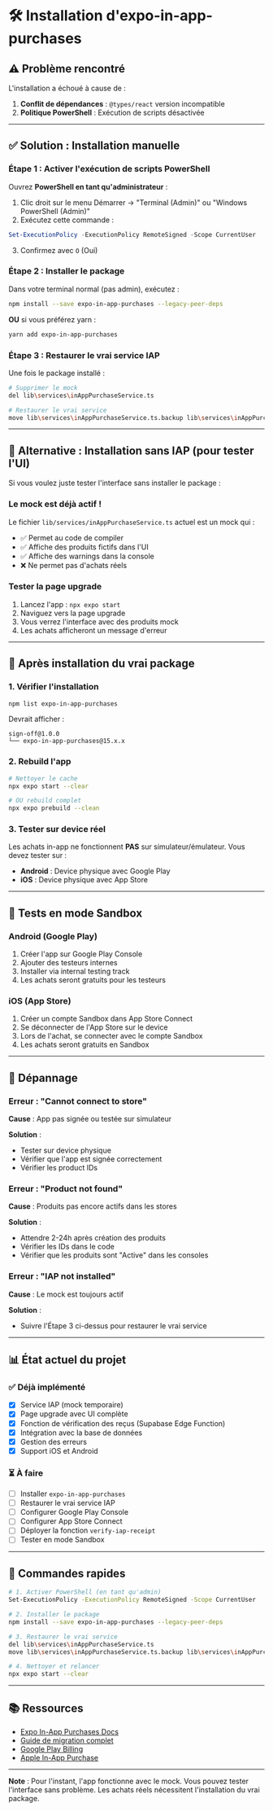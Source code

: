 # 🛠️ Installation d'expo-in-app-purchases

## ⚠️ Problème rencontré

L'installation a échoué à cause de :
1. **Conflit de dépendances** : `@types/react` version incompatible
2. **Politique PowerShell** : Exécution de scripts désactivée

---

## ✅ Solution : Installation manuelle

### **Étape 1 : Activer l'exécution de scripts PowerShell**

Ouvrez **PowerShell en tant qu'administrateur** :
1. Clic droit sur le menu Démarrer → "Terminal (Admin)" ou "Windows PowerShell (Admin)"
2. Exécutez cette commande :

```powershell
Set-ExecutionPolicy -ExecutionPolicy RemoteSigned -Scope CurrentUser
```

3. Confirmez avec `O` (Oui)

### **Étape 2 : Installer le package**

Dans votre terminal normal (pas admin), exécutez :

```bash
npm install --save expo-in-app-purchases --legacy-peer-deps
```

**OU** si vous préférez yarn :

```bash
yarn add expo-in-app-purchases
```

### **Étape 3 : Restaurer le vrai service IAP**

Une fois le package installé :

```bash
# Supprimer le mock
del lib\services\inAppPurchaseService.ts

# Restaurer le vrai service
move lib\services\inAppPurchaseService.ts.backup lib\services\inAppPurchaseService.ts
```

---

## 🔄 Alternative : Installation sans IAP (pour tester l'UI)

Si vous voulez juste tester l'interface sans installer le package :

### **Le mock est déjà actif !**

Le fichier `lib/services/inAppPurchaseService.ts` actuel est un mock qui :
- ✅ Permet au code de compiler
- ✅ Affiche des produits fictifs dans l'UI
- ✅ Affiche des warnings dans la console
- ❌ Ne permet pas d'achats réels

### **Tester la page upgrade**

1. Lancez l'app : `npx expo start`
2. Naviguez vers la page upgrade
3. Vous verrez l'interface avec des produits mock
4. Les achats afficheront un message d'erreur

---

## 📱 Après installation du vrai package

### **1. Vérifier l'installation**

```bash
npm list expo-in-app-purchases
```

Devrait afficher :
```
sign-off@1.0.0
└── expo-in-app-purchases@15.x.x
```

### **2. Rebuild l'app**

```bash
# Nettoyer le cache
npx expo start --clear

# OU rebuild complet
npx expo prebuild --clean
```

### **3. Tester sur device réel**

Les achats in-app ne fonctionnent **PAS** sur simulateur/émulateur.
Vous devez tester sur :
- **Android** : Device physique avec Google Play
- **iOS** : Device physique avec App Store

---

## 🧪 Tests en mode Sandbox

### **Android (Google Play)**

1. Créer l'app sur Google Play Console
2. Ajouter des testeurs internes
3. Installer via internal testing track
4. Les achats seront gratuits pour les testeurs

### **iOS (App Store)**

1. Créer un compte Sandbox dans App Store Connect
2. Se déconnecter de l'App Store sur le device
3. Lors de l'achat, se connecter avec le compte Sandbox
4. Les achats seront gratuits en Sandbox

---

## 🐛 Dépannage

### **Erreur : "Cannot connect to store"**

**Cause** : App pas signée ou testée sur simulateur

**Solution** :
- Tester sur device physique
- Vérifier que l'app est signée correctement
- Vérifier les product IDs

### **Erreur : "Product not found"**

**Cause** : Produits pas encore actifs dans les stores

**Solution** :
- Attendre 2-24h après création des produits
- Vérifier les IDs dans le code
- Vérifier que les produits sont "Active" dans les consoles

### **Erreur : "IAP not installed"**

**Cause** : Le mock est toujours actif

**Solution** :
- Suivre l'Étape 3 ci-dessus pour restaurer le vrai service

---

## 📊 État actuel du projet

### **✅ Déjà implémenté**

- [x] Service IAP (mock temporaire)
- [x] Page upgrade avec UI complète
- [x] Fonction de vérification des reçus (Supabase Edge Function)
- [x] Intégration avec la base de données
- [x] Gestion des erreurs
- [x] Support iOS et Android

### **⏳ À faire**

- [ ] Installer `expo-in-app-purchases`
- [ ] Restaurer le vrai service IAP
- [ ] Configurer Google Play Console
- [ ] Configurer App Store Connect
- [ ] Déployer la fonction `verify-iap-receipt`
- [ ] Tester en mode Sandbox

---

## 🚀 Commandes rapides

```bash
# 1. Activer PowerShell (en tant qu'admin)
Set-ExecutionPolicy -ExecutionPolicy RemoteSigned -Scope CurrentUser

# 2. Installer le package
npm install --save expo-in-app-purchases --legacy-peer-deps

# 3. Restaurer le vrai service
del lib\services\inAppPurchaseService.ts
move lib\services\inAppPurchaseService.ts.backup lib\services\inAppPurchaseService.ts

# 4. Nettoyer et relancer
npx expo start --clear
```

---

## 📚 Ressources

- [Expo In-App Purchases Docs](https://docs.expo.dev/versions/latest/sdk/in-app-purchases/)
- [Guide de migration complet](./docs/IAP_MIGRATION_GUIDE.md)
- [Google Play Billing](https://developer.android.com/google/play/billing)
- [Apple In-App Purchase](https://developer.apple.com/in-app-purchase/)

---

**Note** : Pour l'instant, l'app fonctionne avec le mock. Vous pouvez tester l'interface sans problème. Les achats réels nécessitent l'installation du vrai package.
